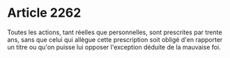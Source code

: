 # Article 2262

Toutes les actions, tant réelles que personnelles, sont prescrites par trente ans, sans que celui qui allègue cette prescription soit obligé d'en rapporter un titre ou qu'on puisse lui opposer l'exception déduite de la mauvaise foi.